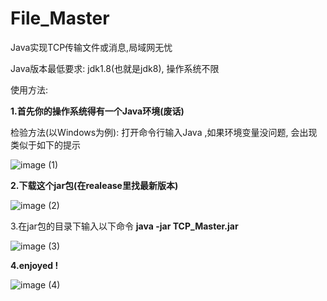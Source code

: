 # File_Master
Java实现TCP传输文件或消息,局域网无忧



Java版本最低要求: jdk1.8(也就是jdk8), 操作系统不限

使用方法:

**1.首先你的操作系统得有一个Java环境(废话)**

检验方法(以Windows为例): 打开命令行输入Java ,如果环境变量没问题, 会出现类似于如下的提示

![image (1)](https://user-images.githubusercontent.com/81098819/147565081-6af7c8d3-d3bb-46fc-8d40-3408f9ab52c5.png)



**2.下载这个jar包(在realease里找最新版本)**

![image (2)](https://user-images.githubusercontent.com/81098819/147565111-66f7e913-8afe-4a3c-a35a-f6ab1f1e1b95.png)



3.在jar包的目录下输入以下命令  **java -jar TCP_Master.jar**

![image (3)](https://user-images.githubusercontent.com/81098819/147565126-b18dc283-6ac3-4dc6-b286-738ca262a091.png)



**4.enjoyed !**

![image (4)](https://user-images.githubusercontent.com/81098819/147565134-0f5d2dab-67cf-44d5-9108-d049e4102ef8.png)
